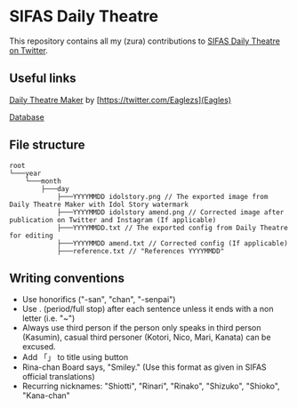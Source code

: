 # SIFAS Daily Theatre

This repository contains all my (zura) contributions to [SIFAS Daily Theatre on Twitter](https://twitter.com/SIFAStheatre/).

## Useful links

[Daily Theatre Maker](https://eaglescommander.github.io/daily-theatre/) by [https://twitter.com/Eaglezs](Eagles)

[Database](http://sifasdt.waxwolf.com/)

## File structure

```text
root
└───year
    └───month
        ├───day
            ├───YYYYMMDD idolstory.png // The exported image from Daily Theatre Maker with Idol Story watermark
            ├───YYYYMMDD idolstory amend.png // Corrected image after publication on Twitter and Instagram (If applicable)
            ├───YYYYMMDD.txt // The exported config from Daily Theatre for editing
            ├───YYYYMMDD amend.txt // Corrected config (If applicable)
            ├───reference.txt // "References YYYYMMDD"
```

## Writing conventions

- Use honorifics ("-san", "chan", "-senpai")
- Use . (period/full stop) after each sentence unless it ends with a non letter (i.e. "~")
- Always use third person if the person only speaks in third person (Kasumin), casual third personer (Kotori, Nico, Mari, Kanata) can be excused.
- Add 「」 to title using button
- Rina-chan Board says, "Smiley." (Use this format as given in SIFAS official translations)
- Recurring nicknames: "Shiotti", "Rinari", "Rinako", "Shizuko", "Shioko", "Kana-chan"